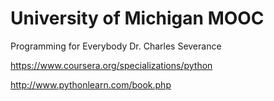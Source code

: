 # University of Michigan MOOC
Programming for Everybody
Dr. Charles Severance

https://www.coursera.org/specializations/python

http://www.pythonlearn.com/book.php
